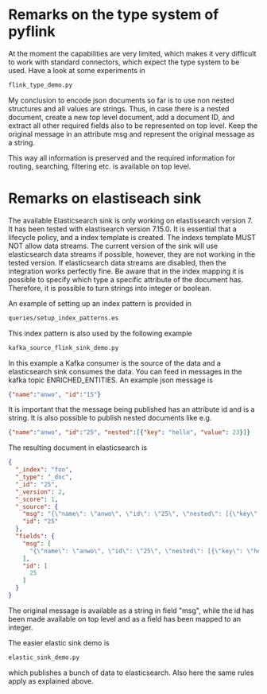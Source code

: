 # Remarks on the type system of pyflink

At the moment the capabilities are very limited, which makes it very difficult to work with standard connectors, which expect the type system to be used.
Have a look at some experiments in

```bash
flink_type_demo.py
```

My conclusion to encode json documents so far is to use non nested structures and all values are strings.
Thus, in case there is a nested document, create a new top level document, add a document ID, and extract all other
required fields also to be represented on top level. Keep the original message in an attribute msg and represent
the original message as a string.

This way all information is preserved and the required information for routing, searching, filtering etc. is available on top level.

# Remarks on elastiseach sink

The available Elasticsearch sink is only working on elastissearch version 7. It has been tested with elastisearch version 7.15.0.
It is essential that a lifecycle policy, and a index template is created.
The indexs template MUST NOT allow data streams. The current version of the sink will use elasticsearch data streams if possible,
however, they are not working in the tested version.
If elasticsearch data streams are disabled, then the integration works perfectly fine.
Be aware that in the index mapping it is possible to specify which type a specific attribute of the document has. Therefore,
it is possible to turn strings into integer or boolean.

An example of setting up an index pattern is provided in
```bash
queries/setup_index_patterns.es
```

This index pattern is also used by the following example
```bash
kafka_source_flink_sink_demo.py
```
In this example a Kafka consumer is the source of the data and a elasticsearch sink consumes the data.
You can feed in messages in the kafka topic ENRICHED_ENTITIES. An example json message is

```json
{"name":"anwo", "id":"15"}
```
It is important that the message being published has an attribute id and is a string.
It is also possible to publish nested documents like e.g.
```json
{"name":"anwo", "id":"25", "nested":[{"key": "hello", "value": 23}]}
```
The resulting document in elasticsearch is
```json
{
  "_index": "foo",
  "_type": "_doc",
  "_id": "25",
  "_version": 2,
  "_score": 1,
  "_source": {
    "msg": "{\"name\": \"anwo\", \"id\": \"25\", \"nested\": [{\"key\": \"hello\", \"value\": 23}]}",
    "id": "25"
  },
  "fields": {
    "msg": [
      "{\"name\": \"anwo\", \"id\": \"25\", \"nested\": [{\"key\": \"hello\", \"value\": 23}]}"
    ],
    "id": [
      25
    ]
  }
}
```
The original message is available as a string in field "msg", while the id has been made available on top level and as a field has been mapped to an integer.

The easier elastic sink demo is
```bash
elastic_sink_demo.py
```
which publishes a bunch of data to elasticsearch. Also here the same rules apply as explained above.
